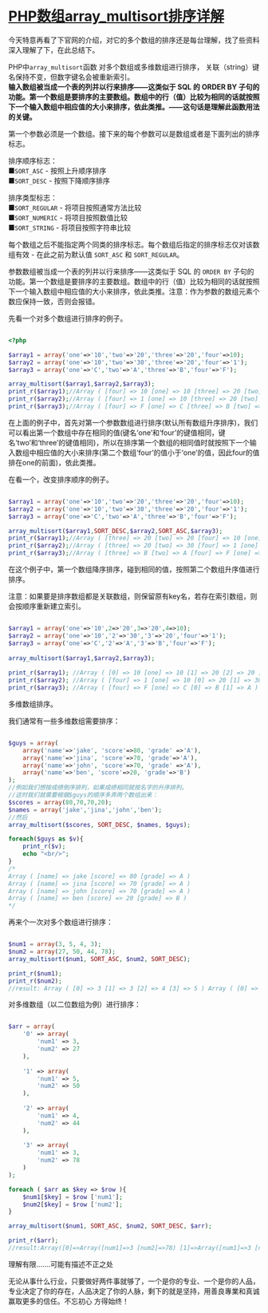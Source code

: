 # [PHP数组array_multisort排序详解][0] 

今天特意再看了下官网的介绍，对它的多个数组的排序还是每台理解，找了些资料深入理解了下，在此总结下。

PHP中`array_multisort`函数 对多个数组或多维数组进行排序， 关联（string）键名保持不变，但数字键名会被重新索引。   
**输入数组被当成一个表的列并以行来排序——这类似于 SQL 的 ORDER BY 子句的功能。第一个数组是要排序的主要数组。数组中的行（值）比较为相同的话就按照下一个输入数组中相应值的大小来排序，依此类推。——这句话是理解此函数用法的关键。**

第一个参数必须是一个数组。接下来的每个参数可以是数组或者是下面列出的排序标志。

排序顺序标志：   
■`SORT_ASC` - 按照上升顺序排序   
■`SORT_DESC` - 按照下降顺序排序

排序类型标志：   
■`SORT_REGULAR` - 将项目按照通常方法比较   
■`SORT_NUMERIC` - 将项目按照数值比较   
■`SORT_STRING` - 将项目按照字符串比较

每个数组之后不能指定两个同类的排序标志。每个数组后指定的排序标志仅对该数组有效 - 在此之前为默认值 `SORT_ASC` 和 `SORT_REGULAR`。

参数数组被当成一个表的列并以行来排序——这类似于 SQL 的 `ORDER BY` 子句的功能。第一个数组是要排序的主要数组。数组中的行（值）比较为相同的话就按照下一个输入数组中相应值的大小来排序，依此类推。注意：作为参数的数组元素个数应保持一致，否则会报错。

先看一个对多个数组进行排序的例子。

 
```php

<?php

$array1 = array('one'=>'10','two'=>'20','three'=>'20','four'=>10);
$array2 = array('one'=>'10','two'=>'30','three'=>'20','four'=>'1');
$array3 = array('one'=>'C','two'=>'A','three'=>'B','four'=>'F');

array_multisort($array1,$array2,$array3);
print_r($array1);//Array ( [four] => 10 [one] => 10 [three] => 20 [two] => 20 )
print_r($array2);//Array ( [four] => 1 [one] => 10 [three] => 20 [two] => 30 )
print_r($array3);//Array ( [four] => F [one] => C [three] => B [two] => A )
```

在上面的例子中，首先对第一个参数数组进行排序(默认所有数组升序排序)，我们可以看出第一个数组中存在相同的值(键名‘one’和‘four’的键值相同，键名‘two’和‘three’的键值相同)，所以在排序第一个数组的相同值时就按照下一个输入数组中相应值的大小来排序(第二个数组‘four’的值小于‘one’的值，因此four的值排在one的前面)，依此类推。

在看一个，改变排序顺序的例子。

 
```php

$array1 = array('one'=>'10','two'=>'20','three'=>'20','four'=>10);
$array2 = array('one'=>'10','two'=>'30','three'=>'20','four'=>'1');
$array3 = array('one'=>'C','two'=>'A','three'=>'B','four'=>'F');

array_multisort($array1,SORT_DESC,$array2,SORT_ASC,$array3);
print_r($array1);//Array ( [three] => 20 [two] => 20 [four] => 10 [one] => 10 )
print_r($array2);//Array ( [three] => 20 [two] => 30 [four] => 1 [one] => 10 )
print_r($array3);//Array ( [three] => B [two] => A [four] => F [one] => C )
```

在这个例子中，第一个数组降序排序，碰到相同的值，按照第二个数组升序值进行排序。

注意：如果要是排序数组都是关联数组，则保留原有key名，若存在索引数组，则会按顺序重新建立索引。

 
```php

$array1 = array('one'=>'10',2=>'20',3=>'20',4=>10);    
$array2 = array('one'=>'10','2'=>'30','3'=>'20','four'=>'1');    
$array3 = array('one'=>'C','2'=>'A','3'=>'B','four'=>'F');    
    
array_multisort($array1,$array2,$array3);    
  
print_r($array1); //Array ( [0] => 10 [one] => 10 [1] => 20 [2] => 20 )   
print_r($array2); //Array ( [four] => 1 [one] => 10 [0] => 20 [1] => 30 )   
print_r($array3); //Array ( [four] => F [one] => C [0] => B [1] => A )
```

多维数组排序。

我们通常有一些多维数组需要排序：

 
```php

$guys = array(
    array('name'=>'jake', 'score'=>80, 'grade' =>'A'),
    array('name'=>'jina', 'score'=>70, 'grade'=>'A'),
    array('name'=>'john', 'score'=>70, 'grade' =>'A'),
    array('name'=>'ben', 'score'=>20, 'grade'=>'B')
);
//例如我们想按成绩倒序排列，如果成绩相同就按名字的升序排列。
//这时我们就需要根据$guys的顺序多弄两个数组出来：
$scores = array(80,70,70,20);
$names = array('jake','jina','john','ben');
//然后
array_multisort($scores, SORT_DESC, $names, $guys);

foreach($guys as $v){
    print_r($v);
    echo "<br/>";
}
/*
Array ( [name] => jake [score] => 80 [grade] => A )
Array ( [name] => jina [score] => 70 [grade] => A )
Array ( [name] => john [score] => 70 [grade] => A )
Array ( [name] => ben [score] => 20 [grade] => B )
*/
```

再来个一次对多个数组进行排序：

 
```php

$num1 = array(3, 5, 4, 3);
$num2 = array(27, 50, 44, 78);
array_multisort($num1, SORT_ASC, $num2, SORT_DESC);

print_r($num1);
print_r($num2);
//result: Array ( [0] => 3 [1] => 3 [2] => 4 [3] => 5 ) Array ( [0] => 78 [1] => 27 [2] => 44 [3] => 50 )
```

对多维数组（以二位数组为例）进行排序：

 
```php

$arr = array(
    '0' => array(
        'num1' => 3,
        'num2' => 27 
    ),
    
    '1' => array(
        'num1' => 5,
        'num2' => 50
    ),
    
    '2' => array(
        'num1' => 4,
        'num2' => 44
    ),
    
    '3' => array(
        'num1' => 3,
        'num2' => 78
    ) 
);

foreach ( $arr as $key => $row ){
    $num1[$key] = $row ['num1'];
    $num2[$key] = $row ['num2'];
}

array_multisort($num1, SORT_ASC, $num2, SORT_DESC, $arr);

print_r($arr);
//result:Array([0]=>Array([num1]=>3 [num2]=>78) [1]=>Array([num1]=>3 [num2]=>27) [2]=>Array([num1]=>4 [num2]=>44) [3]=>Array([num1]=>5 [num2]=>50))
```

理解有限.......可能有描述不正之处

无论从事什么行业，只要做好两件事就够了，一个是你的专业、一个是你的人品，专业决定了你的存在，人品决定了你的人脉，剩下的就是坚持，用善良專業和真诚赢取更多的信任。不忘初心 方得始终！

[0]: http://www.cnblogs.com/phpper/p/7604459.html